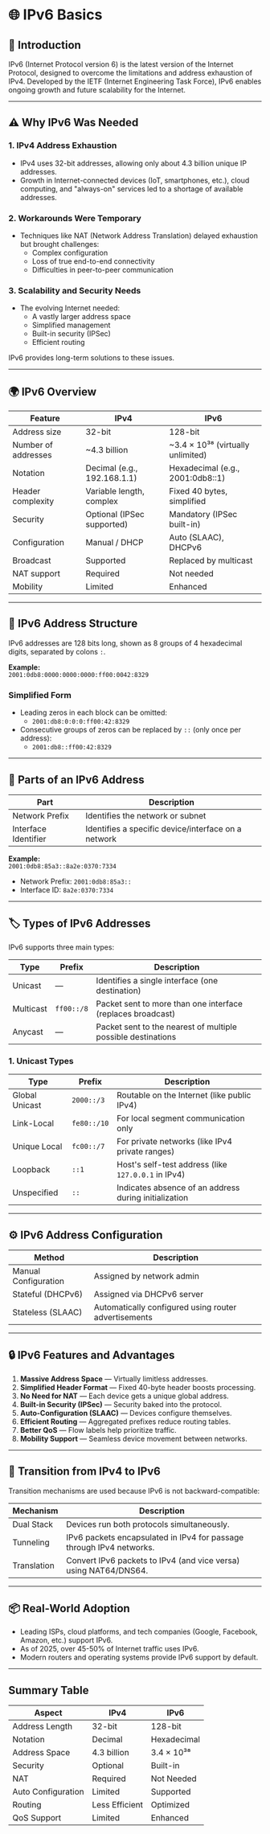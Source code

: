 # 🌐 IPv6 Basics

## 📘 Introduction

IPv6 (Internet Protocol version 6) is the latest version of the Internet Protocol, designed to overcome the limitations and address exhaustion of IPv4. Developed by the IETF (Internet Engineering Task Force), IPv6 enables ongoing growth and future scalability for the Internet.

---

## ⚠️ Why IPv6 Was Needed

### 1. IPv4 Address Exhaustion
- IPv4 uses 32-bit addresses, allowing only about 4.3 billion unique IP addresses.
- Growth in Internet-connected devices (IoT, smartphones, etc.), cloud computing, and "always-on" services led to a shortage of available addresses.

### 2. Workarounds Were Temporary
- Techniques like NAT (Network Address Translation) delayed exhaustion but brought challenges:
  - Complex configuration
  - Loss of true end-to-end connectivity
  - Difficulties in peer-to-peer communication

### 3. Scalability and Security Needs
- The evolving Internet needed:
  - A vastly larger address space
  - Simplified management
  - Built-in security (IPSec)
  - Efficient routing

IPv6 provides long-term solutions to these issues.

---

## 🌍 IPv6 Overview

| Feature                | IPv4                                   | IPv6                              |
|------------------------|----------------------------------------|-----------------------------------|
| Address size           | 32-bit                                 | 128-bit                           |
| Number of addresses    | ~4.3 billion                           | ~3.4 × 10³⁸ (virtually unlimited) |
| Notation               | Decimal (e.g., 192.168.1.1)            | Hexadecimal (e.g., 2001:0db8::1)  |
| Header complexity      | Variable length, complex               | Fixed 40 bytes, simplified        |
| Security               | Optional (IPSec supported)             | Mandatory (IPSec built-in)        |
| Configuration          | Manual / DHCP                          | Auto (SLAAC), DHCPv6              |
| Broadcast              | Supported                              | Replaced by multicast             |
| NAT support            | Required                               | Not needed                        |
| Mobility               | Limited                                | Enhanced                          |

---

## 🧩 IPv6 Address Structure

IPv6 addresses are 128 bits long, shown as 8 groups of 4 hexadecimal digits, separated by colons `:`.

**Example:**  
`2001:0db8:0000:0000:0000:ff00:0042:8329`

### Simplified Form
- Leading zeros in each block can be omitted:
  - `2001:db8:0:0:0:ff00:42:8329`
- Consecutive groups of zeros can be replaced by `::` (only once per address):
  - `2001:db8::ff00:42:8329`

---

## 🧠 Parts of an IPv6 Address

| Part                  | Description                                           |
|-----------------------|------------------------------------------------------|
| Network Prefix        | Identifies the network or subnet                     |
| Interface Identifier  | Identifies a specific device/interface on a network  |

**Example:**  
`2001:0db8:85a3::8a2e:0370:7334`  
- Network Prefix: `2001:0db8:85a3::`  
- Interface ID: `8a2e:0370:7334`

---

## 🏷️ Types of IPv6 Addresses

IPv6 supports three main types:

| Type      | Prefix      | Description                                                   |
|-----------|-------------|--------------------------------------------------------------|
| Unicast   | —          | Identifies a single interface (one destination)               |
| Multicast | `ff00::/8` | Packet sent to more than one interface (replaces broadcast)   |
| Anycast   | —          | Packet sent to the nearest of multiple possible destinations  |

### 1. Unicast Types

| Type             | Prefix        | Description                                                            |
|------------------|--------------|------------------------------------------------------------------------|
| Global Unicast   | `2000::/3`   | Routable on the Internet (like public IPv4)                            |
| Link-Local       | `fe80::/10`  | For local segment communication only                                   |
| Unique Local     | `fc00::/7`   | For private networks (like IPv4 private ranges)                        |
| Loopback         | `::1`        | Host's self-test address (like `127.0.0.1` in IPv4)                    |
| Unspecified      | `::`         | Indicates absence of an address during initialization                   |

---

## ⚙️ IPv6 Address Configuration

| Method                 | Description                                                  |
|------------------------|-------------------------------------------------------------|
| Manual Configuration   | Assigned by network admin                                   |
| Stateful (DHCPv6)      | Assigned via DHCPv6 server                                  |
| Stateless (SLAAC)      | Automatically configured using router advertisements        |

---

## 🔒 IPv6 Features and Advantages

1. **Massive Address Space** — Virtually limitless addresses.
2. **Simplified Header Format** — Fixed 40-byte header boosts processing.
3. **No Need for NAT** — Each device gets a unique global address.
4. **Built-in Security (IPSec)** — Security baked into the protocol.
5. **Auto-Configuration (SLAAC)** — Devices configure themselves.
6. **Efficient Routing** — Aggregated prefixes reduce routing tables.
7. **Better QoS** — Flow labels help prioritize traffic.
8. **Mobility Support** — Seamless device movement between networks.

---

## 🧭 Transition from IPv4 to IPv6

Transition mechanisms are used because IPv6 is not backward-compatible:

| Mechanism     | Description                                                                   |
|---------------|-------------------------------------------------------------------------------|
| Dual Stack    | Devices run both protocols simultaneously.                                    |
| Tunneling     | IPv6 packets encapsulated in IPv4 for passage through IPv4 networks.          |
| Translation   | Convert IPv6 packets to IPv4 (and vice versa) using NAT64/DNS64.              |

---

## 📦 Real-World Adoption

- Leading ISPs, cloud platforms, and tech companies (Google, Facebook, Amazon, etc.) support IPv6.
- As of 2025, over 45-50% of Internet traffic uses IPv6.
- Modern routers and operating systems provide IPv6 support by default.

---

## Summary Table

| Aspect               | IPv4     | IPv6                  |
|----------------------|----------|-----------------------|
| Address Length       | 32-bit   | 128-bit               |
| Notation             | Decimal  | Hexadecimal           |
| Address Space        | 4.3 billion | 3.4 × 10³⁸            |
| Security             | Optional | Built-in              |
| NAT                  | Required | Not Needed            |
| Auto Configuration   | Limited  | Supported             |
| Routing              | Less Efficient | Optimized         |
| QoS Support          | Limited  | Enhanced              |
